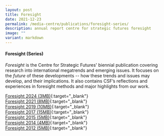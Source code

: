 ```yaml
---
layout: post
title: Foresight
date: 2021-12-23
permalink: /media-centre/publications/foresight-series/
description: annual report centre for strategic futures foresight
image: ""
variant: markdown
---
```

#### **Foresight (Series)**

_Foresight_ is the Centre for Strategic Futures' biennial publication covering research into international megatrends and emerging issues. It focuses on the _future_ of these developments -- how these trends and issues may develop, and their implications. It also contains CSF’s reflections and experiences in foresight methods and major highlights from our work.

[Foresight 2024 (3MB)](https://go.gov.sg/csfforesight2024.pdf){:target="_blank"}   
[Foresight 2021 (8MB)](https://go.gov.sg/csfforesight2021){:target="_blank"}  
[Foresight 2019 (10MB)](/files/media-centre/publications/csf_foresight_2019.pdf){:target="_blank"}   
[Foresight 2017 (15MB)](/files/media-centre/publications/csf-foresight_fa-for-server_interactive-2.pdf){:target="_blank"}      
[Foresight 2015 (5MB)](/files/media-centre/publications/csf-report-2015.pdf){:target="_blank"}     
[Foresight 2014 (4MB)](/files/media-centre/publications/csf-report-2014.pdf){:target="_blank"}  
[Foresight 2012 (5MB)](/files/media-centre/publications/csf-report-2012.pdf){:target="_blank"}